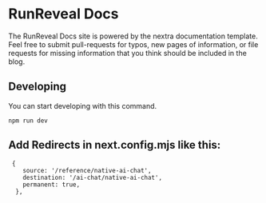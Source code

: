 # RunReveal Docs 

The RunReveal Docs site is powered by the nextra documentation template. Feel free to submit pull-requests for typos, new pages of information, or file requests for missing information that you think should be included in the blog.


## Developing

You can start developing with this command.
```
npm run dev
```

## Add Redirects in next.config.mjs like this:
     {
        source: '/reference/native-ai-chat',
        destination: '/ai-chat/native-ai-chat',
        permanent: true,
      },


